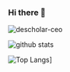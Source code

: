 ### Hi there 🌵


![descholar-ceo](https://github-readme-streak-stats.herokuapp.com/?user=louisnfr&theme=dark)

![github stats](https://github-readme-stats.vercel.app/api?username=louisnfr&show_icons=true&theme=dark&hide_title=true)

![Top Langs](https://github-readme-stats.vercel.app/api/top-langs/?username=louisnfr&show_icons=true&theme=dark&layout=compact&hide_title=true)]

<!--
**louisnfr/louisnfr** is a ✨ _special_ ✨ repository because its `README.md` (this file) appears on your GitHub profile.

Here are some ideas to get you started:

- 🔭 I’m currently working on ...
- 🌱 I’m currently learning ...
- 👯 I’m looking to collaborate on ...
- 🤔 I’m looking for help with ...
- 💬 Ask me about ...
- 📫 How to reach me: ...
- 😄 Pronouns: ...
- ⚡ Fun fact: ...
-->

